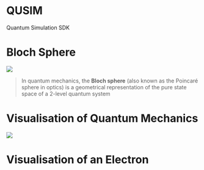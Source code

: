 # QUSIM

Quantum Simulation SDK

# Bloch Sphere


![](https://upload.wikimedia.org/wikipedia/commons/thumb/6/6b/Bloch_sphere.svg/384px-Bloch_sphere.svg.png)

> In quantum mechanics, the **Bloch sphere** (also known as the Poincaré sphere in optics) is a geometrical representation of the pure state space of a 2-level quantum system


# Visualisation of Quantum Mechanics


[![](http://img.youtube.com/vi/p7bzE1E5PMY/0.jpg)](http://www.youtube.com/watch?v=p7bzE1E5PMY "")


# Visualisation of an Electron
